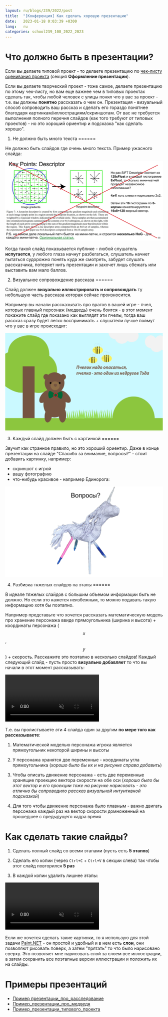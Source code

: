```yaml
---
layout: ru/blogs/239/2022/post
title:  "[Конференция] Как сделать хорошую презентацию"
date:   2023-01-18 0:03:39 +0300
lang:   ru
categories: school239_108_2022_2023
---
```


Что должно быть в презентации?
=======

Если вы делаете типовой проект - то делаете презентацию по [чек-листу оценивания проекта](/static/2023/03/check_list_for_project.pdf) (секция **Оформление презентации**).

Если вы делаете творческий проект - тоже самое, делаете презентацию по этому чек-листу, но вам еще важнее чем в типовых проектах сделать так, чтобы любой человек с улицы понял что у вас за проект - т.е. вы должны **понятно** рассказать о чем он. Презентация - визуальный способ сопроводить ваш рассказ и сделать его гораздо понятнее благодаря картинкам/иллюстрациям/скриншотам. От вас не требуется выполнения полного перечня слайдов (как того требуют от типовых проектов) - но это хороший ориентир и подсказка "как сделать хорошо".

1) Не должно быть много текста
======

Не должно быть слайдов где очень много текста. Пример ужасного слайда:

![Плохой слайд где очень много текста](/static/2023/03/slides_01_bad_slide_too_much_text.jpg)

Когда такой слайд показывается публике - любой слушатель **испугается**, у любого глаза начнут разбегаться, слушатель начнет пытаться судорожно понять куда же смотреть, забудет слушать рассказчика, потеряет нить презентации и захочет лишь сбежать или выставить вам мало баллов.

2) Визуальное сопровождение рассказа
======

Слайд должен **визуально иллюстрировать и сопровождать** ту небольшую часть рассказа которая сейчас произносится.

Например вы начали рассказывать про врагов в вашей игре - пчел, которых главный персонаж (медведь) очень боится - в этот момент покажите слайд где показано как выглядят эти пчелы, тогда ваш рассказ сразу будет легко воспринимать + слушатели лучше поймут что у вас в игре происходит:

![Хороший слайд показывающий врагов - пчел](/static/2023/03/slides_04_good_slide.jpg)

3) Каждый слайд должен быть с картинкой
======

Звучит как странное правило, но это хороший ориентир. Даже в конце презентации на слайде "Спасибо за внимание, вопросы?" - стоит добавить картинку, например:

- скриншот с игрой
- вашу фотографию
- что-нибудь красивое - например Единорога:

![Пример финишного слайда с картинкой](/static/2023/03/slides_05_finishing_slide.jpg)

4) Разбивка тяжелых слайдов на этапы
======

В идеале тяжелых слайдов с большим объемом информации быть не должно. Но если это кажется неизбежным, то можно подавать такую информацию хотя бы поэтапно.

Например представьте что хочется рассказать математическую модель про хранение персонажа ввиде прямоугольника (ширина и высота) + координаты персонажа ($$x$$, $$y$$) + скорость. Расскажите это поэтапно в несколько слайдов! Каждый следующий слайд - пусть просто **визуально добавляет** то что вы начали в этот момент рассказывать:

<video autoplay muted loop>
    <source src="/static/2023/03/slides_02_video.mp4" type="video/mp4">
</video>

Т.е. вы пролистываете эти 4 слайда один за другим **по мере того как рассказываете**:

1) Математической моделью персонажа игрока является прямоугольник некоторой ширины и высоты

2) У персонажа хранятся две переменные - координаты угла прямоугольника (*хорошо было бы их и на рисунке справа добавить*)

4) Чтобы описать движение персонажа - есть две переменные хранящие проекцию вектора скорости на обе оси (*хорошо было бы этот вектор и его проекции тоже на рисунке нарисовать - это отлично бы сопроводило рассказ визуальной интуитивной подсказкой*)

5) Для того чтобы движение персонажа было плавным - важно двигать персонажа каждый раз на вектор скорости домноженный на прошедшее с предыдущего кадра время

Как сделать такие слайды?
======

1) Сделать полный слайд со всеми этапами (пусть есть **5 этапов**)

2) Сделать его копии (через ```Ctrl+C``` + ```Ctrl+V``` в секции слева) так чтобы этот слайд повторился **5 раз**

3) В каждой копии удалить лишнее этапы:

<video autoplay muted loop>
    <source src="/static/2023/03/slides_03_video.mp4" type="video/mp4">
</video>

Если же хочется сделать такие картинки, то я использую для этой задачи [Paint.NET](https://www.getpaint.net/download.html) - он простой и удобный и в нем есть **слои**, они позволяют рисовать поверх, а затем "прятать" то что было нарисовано сверху. Это позволяет мне нарисовать слой за слоем все иллюстрации, а затем сохранить все поэтапные версии иллюстрации и положить их на слайды.

Примеры презентаций
======

- [Пример презентации_про_расследование](/static/2021/04/projects/presentations/Point-and-Click%20detective.pdf)
- [Пример_презентации_про_медведя](/static/2021/04/projects/presentations/ted_presentation.pdf)
- [Пример_презентации_типового_проекта](/static/2021/04/projects/presentations/geom_presentation.pdf)
